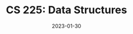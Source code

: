 ---
title: "CS 225: Data Structures"
collection: teaching
type: "Course Assistant (Fall 2021, Spring 2022, Fall 2022, Spring 2023)"
permalink: /teaching/2023-cs225
venue: "UIUC Computer Science"
date: 2023-01-30
# location: "Urbana-Champaign, IL, USA"
---